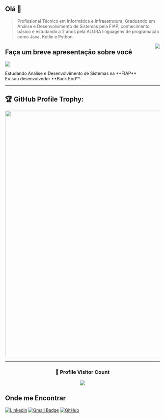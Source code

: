 ## Olá 👋

> Profissional Técnico em Informática e Infraestrutura, Graduando em Análise e Desenvolvimento de Sistemas pela FIAP,
> conhecimento básico e estudando a 2 anos pela ALURA linguagens de programação como Java, Kotlin e Python.

<img align='right' src="https://github-readme-stats.vercel.app/api?username=edsonebonelli&show_icons=true&title_color=783c00&text_color=af552e&icon_color=783c00&bg_color=f8efd4&cache_seconds=2300">

## Faça um breve apresentação sobre você

<img src="https://img.shields.io/static/v1?label=Overview&message=Edson Bonelli&color=f8efd4&style=for-the-badge&logo=GitHub">

<p> Estudando Análise e Desenvolvimento de Sistemas na **FIAP**<br/> Eu sou desenvolvedor **Back End**.</p>

<hr>

## 🏆 GitHub Profile Trophy:
<p align="center">
<a href="https://github.com/ryo-ma/github-profile-trophy">
  <img width=800 src="https://github-profile-trophy.vercel.app/?username=edsonebonelli&column=8&theme=darkhub&no-frame=true&no-bg=true"/>
</a>
</p>

---
  
<div align=center>
  <h3><b>📍 Profile Visitor Count</b></h3>
</div>
    
<p align="center" >   
  <img src="https://profile-counter.glitch.me/edsonebonelli/count.svg" />  
</p>

## Onde me Encontrar

[![Linkedin](https://img.shields.io/badge/-username-blue?style=flat-square&logo=Linkedin&logoColor=white&link=LINK-DO-SEU-LINKEDIN)](https://www.linkedin.com/in/edson-eduardo-bonelli-93a24b144/)
[![Gmail Badge](https://img.shields.io/badge/-seuemail@email.com-006bed?style=flat-square&logo=Gmail&logoColor=white&link=mailto:SEU-EMAIL)](mailto:edson.eduardoengbonelli@gmail.com)
[![GitHub](https://img.shields.io/github/followers/iuricode?label=follow&style=social)](https://github.com/edsonebonelli)
